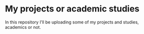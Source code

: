 # My projects or academic studies

In this repository I'll be uploading some of my projects and studies, academics or not.
